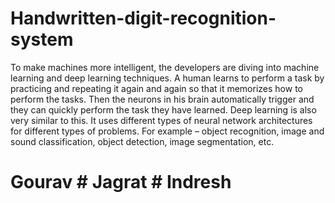# Handwritten-digit-recognition-system
To make machines more intelligent, the developers are diving into machine learning and deep learning techniques. A human learns to perform a task by practicing and repeating it again and again so that it memorizes how to perform the tasks. Then the neurons in his brain automatically trigger and they can quickly perform the task they have learned. Deep learning is also very similar to this. It uses different types of neural network architectures for different types of problems. For example – object recognition, image and sound classification, object detection, image segmentation, etc.
# Gourav # Jagrat # Indresh
